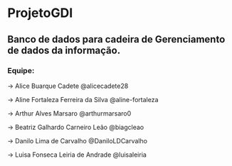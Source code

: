 # ProjetoGDI

## Banco de dados para cadeira de Gerenciamento de dados da informação. 

### Equipe:

-> Alice Buarque Cadete @alicecadete28

-> Aline Fortaleza Ferreira da Silva @aline-fortaleza

-> Arthur Alves Marsaro @arthurmarsaro0

-> Beatriz Galhardo Carneiro Leão @biagcleao

-> Danilo Lima de Carvalho @DaniloLDCarvalho

-> Luisa Fonseca Leiria de Andrade @luisaleiria


